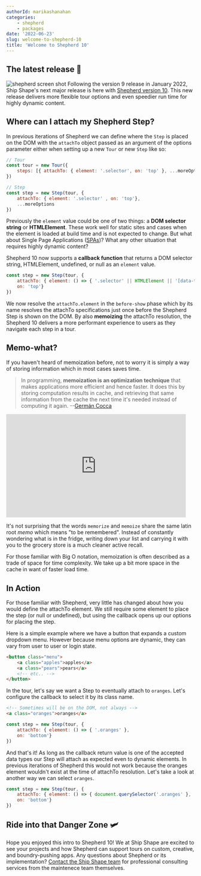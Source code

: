 ```yaml
---
authorId: marikashanahan
categories:
    - shepherd
    - packages
date: '2022-06-23'
slug: welcome-to-shepherd-10
title: 'Welcome to Shepherd 10'
---
```


## The latest release 🎉
![shepherd screen shot](/img/blog/shepherd6-site4.png)
Following the version 9 release in January 2022, Ship Shape's next major release is here with [Shepherd version 10](https://github.com/shipshapecode/shepherd). This new release delivers more flexible tour options and even speedier run time for highly dynamic content. 

## Where can I attach my Shepherd Step?
In previous iterations of Shepherd we can define where the `Step` is placed on the DOM with the `attachTo`  object passed as an argument of the options parameter either when setting up a new `Tour` or new `Step` like so:

```js
// Tour
const tour = new Tour({
	steps: [{ attachTo: { element: '.selector', on: 'top' }, ...moreOptions}]
})

// Step
const step = new Step(tour, {
	attachTo: { element: '.selector' , on: 'top'},
	...moreOptions
})
```
Previously the `element` value could be one of two things: a **DOM selector string** or **HTMLElement**.  These work well for static sites and cases when the element is loaded at build time and is not expected to change. But what about Single Page Applications ([SPAs](https://developer.mozilla.org/en-US/docs/Glossary/SPA))? What any other situation that requires highly dynamic content?

Shepherd 10 now supports a **callback function** that returns a DOM selector string, HTMLElement, undefined, or null as an `element` value. 

```js
const step = new Step(tour, {
	attachTo: { element: () => { '.selector' || HTMLElement || '[data-test-...]' || undefined || null },
	on: 'top'}
}) 
```

We now resolve the `attachTo.element` in the `before-show` phase which by its name resolves the attachTo specifications just once before the Shepherd Step is shown on the DOM. By also **memoizing** the attachTo resolution, the Shepherd 10 delivers a more performant experience to users as they navigate each step in a tour.

## Memo-what?

If you haven't heard of memoization before, not to worry it is simply a way of storing information which in most cases saves time.

> In programming, **memoization is an optimization technique** that makes applications more efficient and hence faster. It does this by storing computation results in cache, and retrieving that same information from the cache the next time it's needed instead of computing it again. --[Germán Cocca](https://www.freecodecamp.org/news/author/gercocca/)

<iframe src="https://gifer.com/embed/EVRC" width=480 height=276.480 frameBorder="0" allowFullScreen></iframe>

It's not surprising that the words `memorize` and `memoize` share the same latin root *memo* which means "to be remembered". Instead of constantly wondering what is in the fridge, writing down your list and carrying it with you to the grocery store is a much cleaner active recall.

For those familiar with Big O notation, memoization is often described as a trade of space for time complexity. We take up a bit more space in the cache in want of faster load time.

## In Action

For those familiar with Shepherd, very little has changed about how you would define the attachTo element. We still require some element to place the step (or null or undefined), but using the callback opens up our options for placing the step.

Here is a simple example where we have a button that expands a custom dropdown menu. However because menu options are dynamic, they can vary from user to user or login state.
```html
<button class="menu">
	<a class="apples">apples</a>
	<a class="pears">pears</a>
	<!-- etc.. -->
</button>
```
In the tour, let's say we want a Step to eventually attach to `oranges`. Let's configure the callback to select it by its class name.
```html
<!-- Sometimes will be on the DOM, not always -->
<a class="oranges">oranges</a>
```

```js
const step = new Step(tour, {
	attachTo: { element: () => { '.oranges' },
	on: 'bottom'}
}) 
``` 

And that's it! As long as the callback return value is one of the accepted data types our Step will attach as expected even to dynamic elements. In previous iterations of Shepherd this would not work because the oranges element wouldn't exist at the time of attachTo resolution. Let's take a look at another way we can select  `oranges`.

```js
const step = new Step(tour, {
	attachTo: { element: () => { document.querySelector('.oranges' },
	on: 'bottom'}
}) 
``` 

## Ride into that Danger Zone 🛩

Hope you enjoyed this intro to Shepherd 10! We at Ship Shape are excited to see your projects and how Shepherd can support tours on custom, creative, and boundry-pushing apps. Any questions about Shepherd or its implementation? [Contact the Ship Shape team](https://shipshape.io/contact/) for professional consulting services from the maintenece team themselves.
